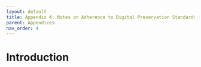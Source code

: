 ```yaml
---
layout: default
title: Appendix 4: Notes on Adherence to Digital Preservation Standards
parent: Appendices
nav_order: 4
---
```


# Introduction

